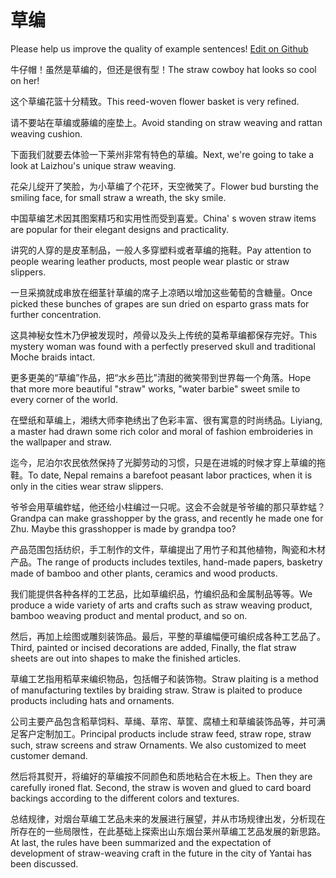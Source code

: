 # 草编

Please help us improve the quality of example sentences! [Edit on Github](https://github.com/jiyushe/jiyu-example-sentence-source/blob/main/chinese/caobian.md)

<p><span class="chinese">牛仔帽！虽然是草编的，但还是很有型！</span><span class="english">The straw cowboy hat looks so cool on her!</span></p>

<p><span class="chinese">这个草编花篮十分精致。</span><span class="english">This reed-woven flower basket is very refined.</span></p>

<p><span class="chinese">请不要站在草编或藤编的座垫上。</span><span class="english">Avoid standing on straw weaving and rattan weaving cushion.</span></p>

<p><span class="chinese">下面我们就要去体验一下莱州非常有特色的草编。</span><span class="english">Next, we're going to take a look at Laizhou's unique straw weaving.</span></p>

<p><span class="chinese">花朵儿绽开了笑脸，为小草编了个花环，天空微笑了。</span><span class="english">Flower bud bursting the smiling face, for small straw a wreath, the sky smile.</span></p>

<p><span class="chinese">中国草编艺术因其图案精巧和实用性而受到喜爱。</span><span class="english">China' s woven straw items are popular for their elegant designs and practicality.</span></p>

<p><span class="chinese">讲究的人穿的是皮革制品，一般人多穿塑料或者草编的拖鞋。</span><span class="english">Pay attention to people wearing leather products, most people wear plastic or straw slippers.</span></p>

<p><span class="chinese">一旦采摘就成串放在细茎针草编的席子上凉晒以增加这些葡萄的含糖量。</span><span class="english">Once picked these bunches of grapes are sun dried on esparto grass mats for further concentration.</span></p>

<p><span class="chinese">这具神秘女性木乃伊被发现时，颅骨以及头上传统的莫希草编都保存完好。</span><span class="english">This mystery woman was found with a perfectly preserved skull and traditional Moche braids intact.</span></p>

<p><span class="chinese">更多更美的“草编”作品，把“水乡芭比”清甜的微笑带到世界每一个角落。</span><span class="english">Hope that more more beautiful "straw" works, "water barbie" sweet smile to every corner of the world.</span></p>

<p><span class="chinese">在壁纸和草编上，湘绣大师李艳绣出了色彩丰富、很有寓意的时尚绣品。</span><span class="english">Liyiang, a master had drawn some rich color and moral of fashion embroideries in the wallpaper and straw.</span></p>

<p><span class="chinese">迄今，尼泊尔农民依然保持了光脚劳动的习惯，只是在进城的时候才穿上草编的拖鞋。</span><span class="english">To date, Nepal remains a barefoot peasant labor practices, when it is only in the cities wear straw slippers.</span></p>

<p><span class="chinese">爷爷会用草编蚱蜢，他还给小柱编过一只呢。这会不会就是爷爷编的那只草蚱蜢？</span><span class="english">Grandpa can make grasshopper by the grass, and recently he made one for Zhu. Maybe this grasshopper is made by grandpa too?</span></p>

<p><span class="chinese">产品范围包括纺织，手工制作的文件，草编提出了用竹子和其他植物，陶瓷和木材产品。</span><span class="english">The range of products includes textiles, hand-made papers, basketry made of bamboo and other plants, ceramics and wood products.</span></p>

<p><span class="chinese">我们能提供各种各样的工艺品，比如草编织品，竹编织品和金属制品等等。</span><span class="english">We produce a wide variety of arts and crafts such as straw weaving product, bamboo weaving product and mental product, and so on.</span></p>

<p><span class="chinese">然后，再加上绘图或雕刻装饰品。最后，平整的草编幅便可编织成各种工艺品了。</span><span class="english">Third, painted or incised decorations are added, Finally, the flat straw sheets are out into shapes to make the finished articles.</span></p>

<p><span class="chinese">草编工艺指用稻草来编织物品，包括帽子和装饰物。</span><span class="english">Straw plaiting is a method of manufacturing textiles by braiding straw. Straw is plaited to produce products including hats and ornaments.</span></p>

<p><span class="chinese">公司主要产品包含稻草饲料、草绳、草帘、草筐、腐植土和草编装饰品等，并可满足客户定制加工。</span><span class="english">Principal products include straw feed, straw rope, straw such, straw screens and straw Ornaments. We also customized to meet customer demand.</span></p>

<p><span class="chinese">然后将其熨开，将编好的草编按不同颜色和质地粘合在木板上。</span><span class="english">Then they are carefully ironed flat. Second, the straw is woven and glued to card board backings according to the different colors and textures.</span></p>

<p><span class="chinese">总结规律，对烟台草编工艺品未来的发展进行展望，并从市场规律出发，分析现在所存在的一些局限性，在此基础上探索出山东烟台莱州草编工艺品发展的新思路。</span><span class="english">At last, the rules have been summarized and the expectation of development of straw-weaving craft in the future in the city of Yantai has been discussed.</span></p>

